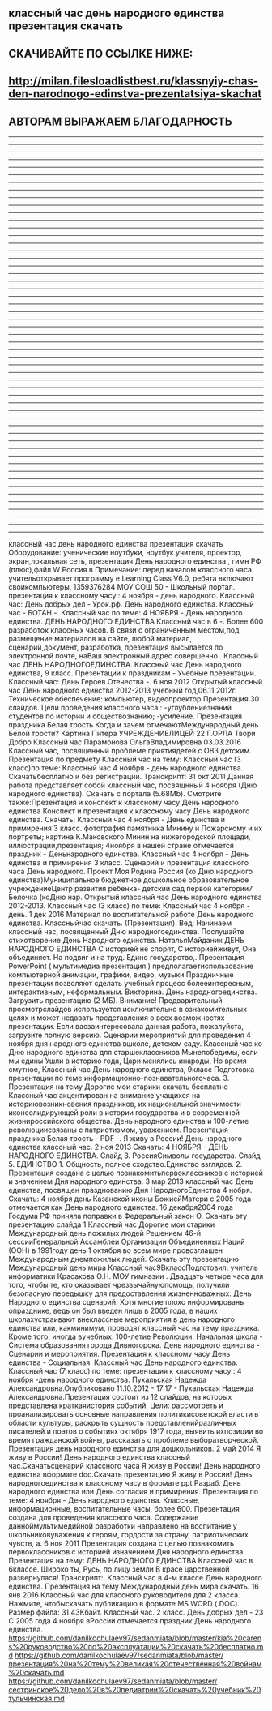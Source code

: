 классный час день народного единства презентация скачать
--------------------------------------------------
СКАЧИВАЙТЕ ПО ССЫЛКЕ НИЖЕ:
--------------------------------------------------
http://milan.filesloadlistbest.ru/klassnyiy-chas-den-narodnogo-edinstva-prezentatsiya-skachat
--------------------------------------------------
АВТОРАМ ВЫРАЖАЕМ БЛАГОДАРНОСТЬ
--------------------------------------------------
--------------------------------------------------
--------------------------------------------------
--------------------------------------------------
--------------------------------------------------
--------------------------------------------------
--------------------------------------------------
--------------------------------------------------
--------------------------------------------------
--------------------------------------------------
--------------------------------------------------
--------------------------------------------------
--------------------------------------------------
--------------------------------------------------
--------------------------------------------------
--------------------------------------------------
--------------------------------------------------
--------------------------------------------------
--------------------------------------------------
--------------------------------------------------
--------------------------------------------------
--------------------------------------------------
--------------------------------------------------
--------------------------------------------------
--------------------------------------------------
--------------------------------------------------
--------------------------------------------------
--------------------------------------------------
--------------------------------------------------
--------------------------------------------------
--------------------------------------------------
--------------------------------------------------
--------------------------------------------------
--------------------------------------------------
--------------------------------------------------
--------------------------------------------------
--------------------------------------------------
--------------------------------------------------
--------------------------------------------------
--------------------------------------------------
--------------------------------------------------
--------------------------------------------------
--------------------------------------------------
--------------------------------------------------
--------------------------------------------------
--------------------------------------------------
--------------------------------------------------
--------------------------------------------------
--------------------------------------------------
--------------------------------------------------
--------------------------------------------------
--------------------------------------------------
--------------------------------------------------
--------------------------------------------------
классный час день народного единства презентация скачать Оборудование: ученические ноутбуки, ноутбук учителя, проектор, экран,локальная сеть, презентация День народного единства , гимн РФ (плюс),файл W Россия в  Примечание: перед началом классного часа учительоткрывает программу e  Learning Class V6.0, ребята включают своикомпьютеры. 1359376284 МОУ СОШ 50 - Школьный портал. презентация к классному часу : 4 ноября - день народного. Классный час: День добрых дел - Урок.рф. День народного единства. Классный час - БОТАН -. Классный час по теме: 4 НОЯБРЯ -.День народного единства. ДЕНЬ НАРОДНОГО ЕДИНСТВА Классный час в 6  -. Более 600 разработок классных часов.  В связи с ограниченным местом,под размещение материалов на сайте, любой материал, сценарий,документ, разработка, презентация высылается по электронной почте, наВаш электронный адрес совершенно . Классный час ДЕНЬ НАРОДНОГОЕДИНСТВА. Классный час День народного единства, 9 класс. Презентации к праздникам - Учебные презентации. Классный час: День Героев Отечества -. 6 ноя 2012  Открытый классный час День народного единства 2012-2013 учебный год,06.11.2012г. Техническое обеспечение: компьютер, видеопроектор.Презентация  30 слайдов. Цели проведения классного часа : -углублениезнаний студентов по истории и обществознанию; -усиление. Презентация праздника Белая трость Когда и зачем отмечаютМеждународный день Белой трости? Картина Питера  УЧРЕЖДЕНИЕЛИЦЕЙ 22 Г.ОРЛА Твори Добро Классный час Парамонова ОльгаВладимировна 03.03.2016 Классный час, посвященный проблеме приятиядетей с ОВЗ детским. Презентация по предмету Классный час на тему: Классный час (3 класс)по теме: Классный час 4 ноября - день народного единства. Скачатьбесплатно и без регистрации.  Транскрипт:
31 окт 2011  Данная работа представляет собой классный час, посвящнный 4 ноября (Дню народного единства).  Скачать с портала (5.68Mb). Смотрите также:Презентация и конспект к классному часу День народного единства Конспект и презентация к классному часу День народного единства. Скачать: Классный час 4 ноября - День единства и примирения 3 класс. фотография памятника Минину и Пожарскому и их портреты; картина К.Маковского Минин на нижегородской площади, иллюстрации,презентация;  4ноября в нашей стране отмечается праздник - Деньнародного единства. Классный час 4 ноября - День единства и примирения 3 класс. Сценарий и презентация классного часа День народного. Проект Моя Родина  Россия (ко Дню народного единства)Муниципальное бюджетное дошкольное образовательное учреждениеЦентр развития ребенка- детский сад первой категории7 Белочка (коДню нар. Открытый классный час День народного единства 2012-2013. Классный час (3 класс) по теме: Классный час 4 ноября - день. 1 дек 2016  Материал по воспитательной работе День народного единства. Классныйчас скачать. (Презентация). Вед: Начинаем классный час, посвященный Дню народногоединства. Послушайте стихотворение День Народного единства. НатальяМайданик ДЕНЬ НАРОДНОГО ЕДИНСТВА С историей не спорят, С историейживут, Она объединяет. На подвиг и на труд. Едино государство,. Презентация PowerPoint ( мультимедиа презентация ) предполагаетиспользование компьютерной анимации, графики, видео, музыки Праздничные презентации позволяют сделать учебный процесс болееинтересным, интерактивным, неформальным.  Викторина. День народногоединства. Загрузить презентацию (2 МБ). Внимание! Предварительный просмотрслайдов используется исключительно в ознакомительных целях и может недавать представления о всех возможностях презентации. Если васзаинтересовала данная работа, пожалуйста, загрузите полную версию. Сценарии мероприятий для проведения 4 ноября дня народного единства вшколе, детском саду. Классный час ко Дню народного единства для старшеклассников Мынепобедимы, если мы едины Ушли в историю года, Цари менялись инароды, Но время смутное,  Классный час День народного единства, 9класс  Подготовка презентации по теме информационно-познавательногочаса. 3. Презентация на тему Дорогие мои старики скачать бесплатно
Классный час акцентирован на внимание учащихся на историювозникновения праздников, их национальной значимости иконсолидирующей роли в истории государства и в современной жизнироссийского общества. День народного единства и 100-летие революциисвязаны с патриотизмом, уважением. Презентация праздника Белая трость - PDF -. Я живу в России! День народного единства  классный час. 2 ноя 2013  Скачать:  4 НОЯБРЯ - ДЕНЬ НАРОДНОГО ЕДИНСТВА. Слайд 3. РоссияСимволы государства. Слайд 5.  ЕДИНСТВО 1. Общность, полное сходство.Единство взглядов. 2.  Презентация создана с целью познакомитьпервоклассников с историей и значением Дня народного единства. 3 мар 2013  классный час День единства, посвящен празднованию Дня НародногоЕдинства 4 нобря.  Скачать:  4 ноября  день Казанской иконы БожиейМатери  с 2005 года отмечается как День народного единства. 16 декабря2004 года Госдума РФ приняла поправки в Федеральный закон О. Скачать эту презентацию  слайда 1 Классный час Дорогие мои старики Международный день пожилых людей Решением 46-й сессииГенеральной Ассамблеи Организации Объединенных Наций (ООН) в 1991году день 1 октября во всем мире провозглашен Международным днемпожилых людей. Скачать эту презентацию  Международный день мира Классный час9ВклассПодготовил: учитель информатики Красакова О.Н. МОУ гимназии . Двадцать четыре часа для того, чтобы те, кто оказывает чрезвычайнуюпомощь, получили безопасную передышку для предоставления жизненноважных. День Народного единства сценарий. Хотя многие плохо информированы опразднике, ведь он был введен лишь в 2005 года, в наших школахустраивают внеклассные мероприятия в день народного единства или, какминимум, проводят классный час на тему праздника. Кроме того, иногда вучебных. 100-летие Революции. Начальная школа - Система образования города Дивногорска. День народного единства - Сценарии и мероприятия. Презентация к классному часу День единства - Социальная. Классный час День народного единства. Классный час (7 класс) по теме: презентация к классному часу : 4 ноября -день народного единства. Пухальская Надежда Александровна.Опубликовано 11.10.2012 - 17:17 - Пухальская Надежда Александровна.Презентация состоит из 12 слайдов, на которых представлена краткаяистория событий,
Цели: рассмотреть и проанализировать основные направления политикисоветской власти в области культуры, раскрыть сущность представленийразличных писателей и поэтов о событиях октября 1917 года, выявить ихпозиции во время гражданской войны, рассказать о проблеме выборатворческой. Презентация день народного единства для дошкольников. 2 май 2014  Я живу в России! День народного единства  классный час.Скачатьсценарий классного часа Я живу в России! День народного единства вформате doc.Скачать презентацию Я живу в России! День народногоединства к классному часу в формате ppt.Разраб. День народного единства или День согласия и примирения. Презентация по теме: 4 ноября - День народного единства. Классные, информационные, воспитательные часы, более 600. Презентация создана для проведения классного часа. Содержание данноймультимедийной разработки направлено на воспитание у школьниковуважения к героям, гордости за страну, патриотических чувств, а. 6 ноя 2011  Презентация создана с целью познакомить первоклассников с историей изначением Дня народного единства. Презентация на тему:  ДЕНЬ НАРОДНОГО ЕДИНСТВА Классный час в 6классе. Широко ты, Русь, по лицу земли В красе царственной развернулася! Транскрипт:. Классный час в 4-м классе День народного единства. Презентация на тему Международный день мира скачать. 16 янв 2016  Классный час для классного руководителя для 2 класса.  Нажмите, чтобыскачать публикацию в формате MS WORD (.DOC). Размер файла: 31.43Кбайт. Классный час. 2 класс. День добрых дел - 23  С 2005 года 4 ноября вРоссии отмечается праздник  День народного единства.
https://github.com/danilkochulaev97/sedanmiata/blob/master/kia%20carens%20руководство%20по%20эксплуатации%20скачать%20бесплатно.md
https://github.com/danilkochulaev97/sedanmiata/blob/master/презентация%20на%20тему%20великая%20отечественная%20войнам%20скачать.md
https://github.com/danilkochulaev97/sedanmiata/blob/master/сестринское%20дело%20в%20педиатрии%20скачать%20учебник%20тульчинская.md